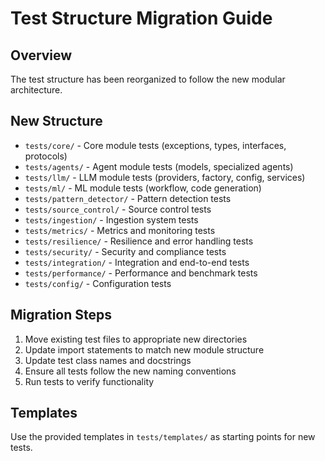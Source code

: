 # Test Structure Migration Guide

## Overview

The test structure has been reorganized to follow the new modular architecture.

## New Structure

- `tests/core/` - Core module tests (exceptions, types, interfaces, protocols)
- `tests/agents/` - Agent module tests (models, specialized agents)
- `tests/llm/` - LLM module tests (providers, factory, config, services)
- `tests/ml/` - ML module tests (workflow, code generation)
- `tests/pattern_detector/` - Pattern detection tests
- `tests/source_control/` - Source control tests
- `tests/ingestion/` - Ingestion system tests
- `tests/metrics/` - Metrics and monitoring tests
- `tests/resilience/` - Resilience and error handling tests
- `tests/security/` - Security and compliance tests
- `tests/integration/` - Integration and end-to-end tests
- `tests/performance/` - Performance and benchmark tests
- `tests/config/` - Configuration tests

## Migration Steps

1. Move existing test files to appropriate new directories
2. Update import statements to match new module structure
3. Update test class names and docstrings
4. Ensure all tests follow the new naming conventions
5. Run tests to verify functionality

## Templates

Use the provided templates in `tests/templates/` as starting points for new tests.
